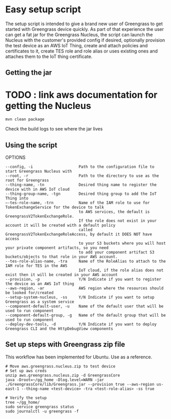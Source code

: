 # Easy setup script
The setup script is intended to give a brand new user of Greengrass to get started with Greengrass device quickly.
As part of that experience the user can get a fat jar for the Greengrass Nucleus, the script can launch the Nucleus
 with the customer's provided config if desired, optionally provision the test device as an AWS IoT Thing, create and
 attach policies and certificates to it, create TES role and role alias or uses existing ones and attaches
 them to the IoT thing certificate.


## Getting the jar
# TODO : link aws documentation for getting the Nucleus
```
mvn clean package
```
Check the build logs to see where the jar lives

## Using the script
OPTIONS
```
--config, -i                    Path to the configuration file to start Greengrass Nucleus with
--root, -r                      Path to the directory to use as the root for Greengrass
--thing-name, -tn               Desired thing name to register the device with in AWS IoT cloud
--thing-group-name, -tgn        Desired thing group to add the IoT Thing into
—-tes-role-name, -trn           Name of the IAM role to use for TokenExchangeService for the device to talk
                                to AWS services, the default is GreengrassV2TokenExchangeRole.
                                If the role does not exist in your account it will be created with a default policy
                                called GreengrassV2TokenExchangeRoleAccess, by default it DOES NOT have access
                                to your S3 buckets where you will host your private component artifacts, so you need
                                to add your component artifact S3 buckets/objects to that role in your AWS account.
--tes-role-alias-name, -tra     Name of the RoleAlias to attach to the IAM role for TES in the AWS
                                IoT cloud, if the role alias does not exist then it will be created in your AWS account
--provision, -p                 Y/N Indicate if you want to register the device as an AWS IoT thing
--aws-region, -ar               AWS region where the resources should be looked for/created
--setup-system-nucleus, -ss     Y/N Indicate if you want to setup Greengrass as a system service
--component-default-user, -u    Name of the default user that will be used to run component
--component-default-group, -g   Name of the default group that will be used to run component
--deploy-dev-tools, -d          Y/N Indicate if you want to deploy Greengrass CLI and the HttpDebugView components
```

## Set up steps with Greengrass zip file
This workflow has been implemented for Ubuntu. Use as a reference.
```
# Move aws.greengrass.nucleus.zip to test device
# Set up aws creds
unzip aws.greengrass.nucleus.zip -d GreengrassCore
java -Droot=~/gg_home -Dlog.level=WARN -jar ./GreengrassCore/lib/Greengrass.jar --provision true --aws-region us-east-1 --thing-name <test-device> -tra <test-role-alias> -ss true

# Verify the setup
tree ~/gg_home/
sudo service greengrass status
sudo journalctl -u greengrass -f
```
